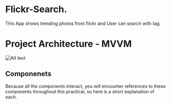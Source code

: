 # Flickr-Search.
This App shows trending photos from flickr and User can search with tag.

# Project Architecture - MVVM
![Alt text](https://cdn-images-1.medium.com/max/800/1*tO9RsrblUPOv_u0loUM97g.png)

## Componenets
Because all the components interact, you will encounter references to these components throughout this practical, so here is a short explanation of each.
